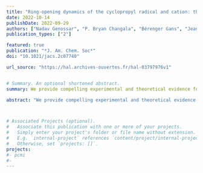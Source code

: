 ```yaml
---
title: "Ring-opening dynamics of the cyclopropyl radical and cation: the transition state nature of the cyclopropyl cation"
date: 2022-10-14
publishDate: 2022-09-29
authors: ["Nadav Genossar", "P. Bryan Changala", "Bérenger Gans", "Jean-Christophe Loison", " Sebastian Hartweg", martin-drumel, " Gustavo A. Garcia", " John F. Stanton", "Branko Ruscic", "Joshua H. Baraban"]
publication_types: ["2"]

featured: true
publication: "*J. Am. Chem. Soc*"
doi: "10.1021/jacs.2c07740"

url_source: "https://hal.archives-ouvertes.fr/hal-03797976v1"


# Summary. An optional shortened abstract.
summary: We provide compelling experimental and theoretical evidence for the transition state nature of the cyclopropyl cation.

abstract: "We provide compelling experimental and theoretical evidence for the transition state nature of the cyclopropyl cation. Synchrotron photoionization spectroscopy employing coincidence techniques together with a novel simulation based on high-accuracy ab initio calculations reveal that the cation is unstable via its allowed disrotatory ring-opening path. The ring strains of the cation and the radical are similar, but both ring opening paths for the radical are forbidden when the full electronic symmetries are considered. These findings are discussed in light of the early predictions by Longuet-Higgins alongside Woodward and Hoffman; we also propose a simple phase space explanation for the appearance of the cyclopropyl photoionization spectrum. The results of this work allow the refinement of the cyclopropane C–H bond dissociation energy, in addition to the cyclopropyl radical and cation cyclization energies, via the Active Thermochemical Tables approach."



# Associated Projects (optional).
#   Associate this publication with one or more of your projects.
#   Simply enter your project's folder or file name without extension.
#   E.g. `internal-project` references `content/project/internal-project/index.md`.
#   Otherwise, set `projects: []`.
projects:
#- pcmi
#- 
---
```


